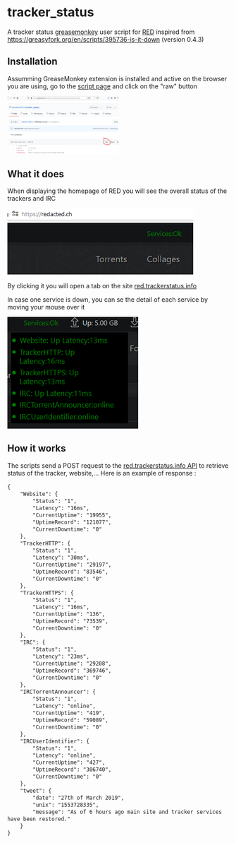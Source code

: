 # tracker_status
A tracker status [greasemonkey](https://www.greasespot.net/) user script for [RED](https://redacted.ch) inspired from https://greasyfork.org/en/scripts/395736-is-it-down (version 0.4.3)

## Installation
Assumming GreaseMonkey extension is installed and active on the browser you are using, go to the [script page](https://github.com/lancerer314/tracker_status/blob/main/trackerStatus.user.js) and click on the "raw" button

<img src="media/raw.png" alt="raw button" width="50%"/>

## What it does
When displaying the homepage of RED you will see the overall status of the trackers and IRC

<img src="media/status.png" alt="overall status"/>

By clicking it you will open a tab on the site [red.trackerstatus.info](https://red.trackerstatus.info/)

In case one service is down, you can se the detail of each service by moving your mouse over it

<img src="media/detail.png" alt="detailed status"/>

## How it works

The scripts send a POST request to the [red.trackerstatus.info API](https://red.trackerstatus.info/api/) to retrieve status of the tracker, website,... 
Here is an example of response :
```
{
    "Website": {
        "Status": "1",
        "Latency": "16ms",
        "CurrentUptime": "19955",
        "UptimeRecord": "121077",
        "CurrentDowntime": "0"
    },
    "TrackerHTTP": {
        "Status": "1",
        "Latency": "30ms",
        "CurrentUptime": "29197",
        "UptimeRecord": "83546",
        "CurrentDowntime": "0"
    },
    "TrackerHTTPS": {
        "Status": "1",
        "Latency": "16ms",
        "CurrentUptime": "136",
        "UptimeRecord": "73539",
        "CurrentDowntime": "0"
    },
    "IRC": {
        "Status": "1",
        "Latency": "23ms",
        "CurrentUptime": "29208",
        "UptimeRecord": "369746",
        "CurrentDowntime": "0"
    },
    "IRCTorrentAnnouncer": {
        "Status": "1",
        "Latency": "online",
        "CurrentUptime": "419",
        "UptimeRecord": "59089",
        "CurrentDowntime": "0"
    },
    "IRCUserIdentifier": {
        "Status": "1",
        "Latency": "online",
        "CurrentUptime": "427",
        "UptimeRecord": "306740",
        "CurrentDowntime": "0"
    },
    "tweet": {
        "date": "27th of March 2019",
        "unix": "1553728335",
        "message": "As of 6 hours ago main site and tracker services have been restored."
    }
}
```

